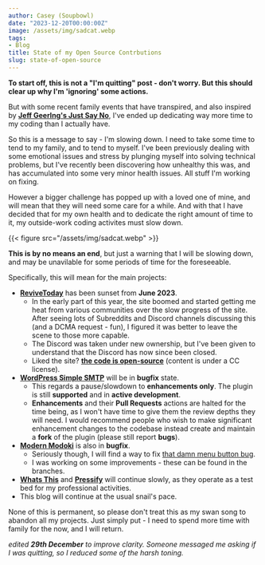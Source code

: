 ```yaml
---
author: Casey (Soupbowl)
date: "2023-12-20T00:00:00Z"
image: /assets/img/sadcat.webp
tags:
- Blog
title: State of my Open Source Contrbutions
slug: state-of-open-source
---
```


**To start off, this is not a "I'm quitting" post - don't worry. But this should clear up why I'm 'ignoring' some actions.**

But with some recent family events that have transpired, and also inspired by **[Jeff Geerlng's Just Say No](https://www.jeffgeerling.com/blog/2022/just-say-no)**, I've ended up dedicating way more time to my coding than I actually have.

So this is a message to say - I'm slowing down. I need to take some time to tend to my family, and to tend to myself. I've been previously dealing with some emotional issues and stress by plunging myself into solving technical problems, but I've recently been discovering how unhealthy this was, and has accumulated into some very minor health issues. All stuff I'm working on fixing.

However a bigger challenge has popped up with a loved one of mine, and will mean that they will need some care for a while. And with that I have decided that for my own health and to dedicate the right amount of time to it, my outside-work coding activites must slow down.

{{< figure src="/assets/img/sadcat.webp" >}}

**This is by no means an end**, but just a warning that I will be slowing down, and may be unavilable for some periods of time for the foreseeable.

Specifically, this will mean for the main projects:

* [**ReviveToday**](https://web.archive.org/web/2/https://revive.today/blog/goodbye-from-revivetoday) has been sunset from **June 2023**.
  * In the early part of this year, the site boomed and started getting me heat from various communities over the slow progress of the site. After seeing lots of Subreddits and Discord channels discussing this (and a DCMA request - fun), I figured it was better to leave the scene to those more capable.
  * The Discord was taken under new ownership, but I've been given to understand that the Discord has now since been closed.
  * Liked the site? **[the code is open-source](https://github.com/ReviveToday)** (content is under a CC license).
* [**WordPress Simple SMTP**](https://wordpress.org/plugins/simple-smtp/) will be in **bugfix** state.
  * This regards a pause/slowdown to **enhancements only**. The plugin is still **supported** and in **active development**.
  * **Enhancements** and their **Pull Requests** actions are halted for the time being, as I won't have time to give them the review depths they will need. I would recommend people who wish to make significant enhancement changes to the codebase instead create and maintain a **fork** of the plugin (please still report **bugs**).
* [**Modern Modoki**](https://github.com/soup-bowl/Modoki-Firefox) is also in **bugfix**.
  * Seriously though, I will find a way to fix [that damn menu button bug](https://github.com/soup-bowl/Modoki-Firefox/issues/8).
  * I was working on some improvements - these can be found in the branches.
* [**Whats This**](https://app.whatsth.is/) and [**Pressify**](https://pressify.soupbowl.io/) will continue slowly, as they operate as a test bed for my professional activities.
* This blog will continue at the usual snail's pace.

None of this is permanent, so please don't treat this as my swan song to abandon all my projects. Just simply put - I need to spend more time with family for the now, and I will return.

*edited **29th December** to improve clarity. Someone messaged me asking if I was quitting, so I reduced some of the harsh toning.*
